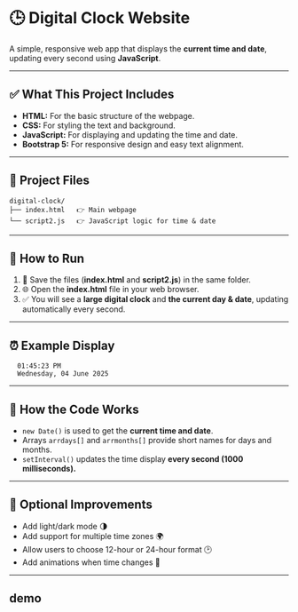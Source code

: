 

# 🕒 Digital Clock Website

A simple, responsive web app that displays the **current time and date**, updating every second using **JavaScript**.

---

## ✅ What This Project Includes

* **HTML:** For the basic structure of the webpage.
* **CSS:** For styling the text and background.
* **JavaScript:** For displaying and updating the time and date.
* **Bootstrap 5:** For responsive design and easy text alignment.

---

## 📂 Project Files

```
digital-clock/
├── index.html   👉 Main webpage
└── script2.js   👉 JavaScript logic for time & date
```

---

## 🌟 How to Run

1. 📁 Save the files (**index.html** and **script2.js**) in the same folder.
2. 🌐 Open the **index.html** file in your web browser.
3. ✅ You will see a **large digital clock** and **the current day & date**, updating automatically every second.

---

## ⏰ Example Display

```
  01:45:23 PM
  Wednesday, 04 June 2025
```

---

## 🔁 How the Code Works

* `new Date()` is used to get the **current time and date**.
* Arrays `arrdays[]` and `arrmonths[]` provide short names for days and months.
* `setInterval()` updates the time display **every second (1000 milliseconds).**

---

## 🔮 Optional Improvements

* Add light/dark mode 🌗
* Add support for multiple time zones 🌍
* Allow users to choose 12-hour or 24-hour format 🕑
* Add animations when time changes 🎨

---

## demo

 
